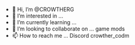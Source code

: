 - 👋 Hi, I’m @CROWTHERG
- 👀 I’m interested in ...
- 🌱 I’m currently learning ...
- 💞️ I’m looking to collaborate on ... game mods
- 📫 How to reach me ... Discord crowther_codm

<!---
CROWTHERG/CROWTHERG is a ✨ special ✨ repository because its `README.md` (this file) appears on your GitHub profile.
You can click the Preview link to take a look at your changes.
--->
